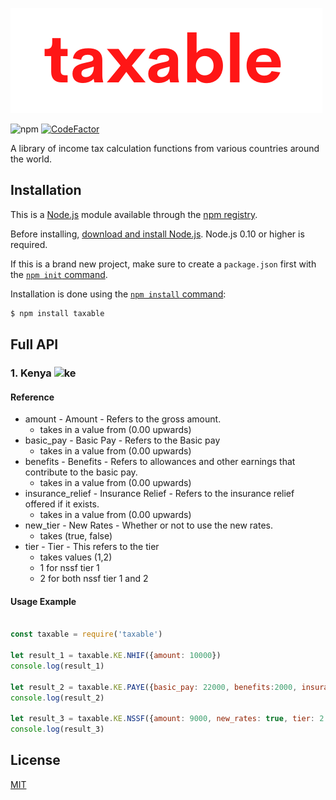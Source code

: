[![Logo](assets/taxable.png)](https://github.com/jaysonmulwa/taxable/)

![npm](https://img.shields.io/npm/v/taxable?color=green&label=taxable)
[![CodeFactor](https://www.codefactor.io/repository/github/jaysonmulwa/taxable/badge)](https://www.codefactor.io/repository/github/jaysonmulwa/taxable)

A library of income tax calculation functions from various countries around the world.

## Installation 

This is a [Node.js](https://nodejs.org/en/) module available through the
[npm registry](https://www.npmjs.com/).

Before installing, [download and install Node.js](https://nodejs.org/en/download/).
Node.js 0.10 or higher is required.

If this is a brand new project, make sure to create a `package.json` first with
the [`npm init` command](https://docs.npmjs.com/creating-a-package-json-file).

Installation is done using the
[`npm install` command](https://docs.npmjs.com/getting-started/installing-npm-packages-locally):

```bash
$ npm install taxable
```



## Full API

### 1. Kenya <img src="https://static.dwcdn.net/css/flag-icons/flags/4x3/ke.svg" alt="ke" height="30"/>

#### Reference

* amount - Amount - Refers to the gross amount.
  - takes in a value from (0.00 upwards)
* basic_pay - Basic Pay - Refers to the Basic pay 
  - takes in a value from (0.00 upwards)
* benefits - Benefits - Refers to allowances and other earnings that contribute to the basic pay.
  - takes in a value from (0.00 upwards)
* insurance_relief - Insurance Relief - Refers to the insurance relief offered if it exists.
  - takes in a value from (0.00 upwards)
* new_tier - New Rates - Whether or not to use the new rates.
  - takes (true, false)
* tier - Tier - This refers to the tier
  - takes values (1,2) 
  - 1 for nssf tier 1
  - 2 for both nssf tier 1 and 2

#### Usage Example

```js

const taxable = require('taxable')

let result_1 = taxable.KE.NHIF({amount: 10000})
console.log(result_1)

let result_2 = taxable.KE.PAYE({basic_pay: 22000, benefits:2000, insurance_relief:0}) //All add up to make Gross
console.log(result_2)

let result_3 = taxable.KE.NSSF({amount: 9000, new_rates: true, tier: 2 }) //Amount is Gross Pay or Pensionable amount
console.log(result_3)

```


## License

[MIT](LICENSE)
